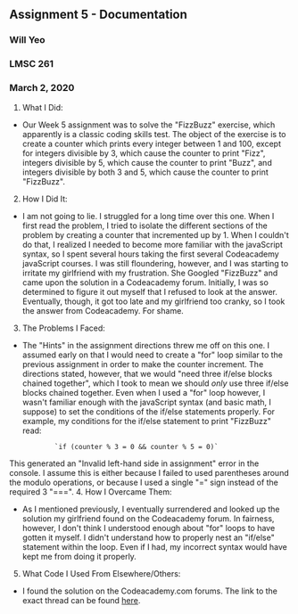 ## Assignment 5 - Documentation
### Will Yeo
### LMSC 261
### March 2, 2020

1. What I Did:
- Our Week 5 assignment was to solve the  "FizzBuzz" exercise, which apparently is a classic coding skills test. The object of the exercise is to create a counter which prints every integer between 1 and 100, except for integers divisible by 3, which cause the counter to print "Fizz", integers divisible by 5, which cause the counter to print "Buzz", and integers divisible by both 3 and 5, which cause the counter to print "FizzBuzz".
2. How I Did It:
- I am not going to lie. I struggled for a long time over this one. When I first read the problem, I tried to isolate the different sections of the problem by creating a counter that incremented up by 1. When I couldn't do that, I realized I needed to become more familiar with the javaScript syntax, so I spent several hours taking the first several Codeacademy javaScript courses. I was still floundering, however, and I was starting to irritate my girlfriend with my frustration. She Googled "FizzBuzz" and came upon the solution in a Codeacademy forum. Initially, I was so determined to figure it out myself that I refused to look at the answer. Eventually, though, it got too late and my girlfriend too cranky, so I took the answer from Codeacademy. For shame.  
3. The Problems I Faced:
- The "Hints" in the assignment directions threw me off on this one. I assumed early on that I would need to create a "for" loop similar to the previous assignment in order to make the counter increment. The directions stated, however, that we would "need three if/else blocks chained together", which I took to mean we should *only* use three if/else blocks chained together. Even when I used a "for" loop however, I wasn't familiar enough with the javaScript syntax (and basic math, I suppose) to set the conditions of the if/else statements properly. For example, my conditions for the if/else statement to print "FizzBuzz" read:

              `if (counter % 3 = 0 && counter % 5 = 0)`

This generated an "Invalid left-hand side in assignment" error in the console. I assume this is either because I failed to used parentheses around the modulo operations, or because I used a single "=" sign instead of the required 3 "===".
 4. How I Overcame Them:
- As I mentioned previously, I eventually surrendered and looked up the solution my girlfriend found on the Codeacademy forum. In fairness, however, I don't think I understood enough about "for" loops to have gotten it myself. I didn't understand how to properly nest an "if/else" statement within the loop. Even if I had, my incorrect syntax would have  kept me from doing it properly.   
5. What Code I Used From Elsewhere/Others:
- I found the solution on the Codeacademy.com forums. The link to the exact thread can be found [here](https://www.codecademy.com/forum_questions/4f97524f1a89c30003000a62).
